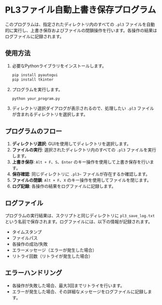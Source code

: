 # PL3ファイル自動上書き保存プログラム

このプログラムは、指定されたディレクトリ内のすべての `.pl3` ファイルを自動的に実行し、上書き保存およびファイルの閉鎖操作を行います。各操作の結果はログファイルに記録されます。

## 使用方法

1. 必要なPythonライブラリをインストールします。
   ```bash
   pip install pyautogui
   pip install tkinter
   ```

2. プログラムを実行します。
   ```bash
   python your_program.py
   ```

3. ディレクトリ選択ダイアログが表示されるので、処理したい `.pl3` ファイルが含まれるディレクトリを選択します。

## プログラムのフロー

1. **ディレクトリ選択**: GUIを使用してディレクトリを選択します。
2. **ファイルの実行**: 選択されたディレクトリ内のすべての `.pl3` ファイルを実行します。
3. **上書き保存**: `Alt + F`、`S`、`Enter` のキー操作を使用して上書き保存を行います。
4. **保存確認**: 同じディレクトリに `.pl3~` ファイルが存在するか確認します。
5. **ファイルの閉鎖**: `Alt + F`、`X` のキー操作を使用してファイルを閉じます。
6. **ログ記録**: 各操作の結果をログファイルに記録します。

## ログファイル

プログラムの実行結果は、スクリプトと同じディレクトリに `pl3_save_log.txt` という名前で保存されます。ログファイルには、以下の情報が記録されます。

- タイムスタンプ
- ファイルパス
- 各操作の成功/失敗
- エラーメッセージ（エラーが発生した場合）
- リトライ回数（リトライが発生した場合）

## エラーハンドリング

- 各操作が失敗した場合、最大3回までリトライを行います。
- エラーが発生した場合、その詳細なメッセージをログファイルに記録します。